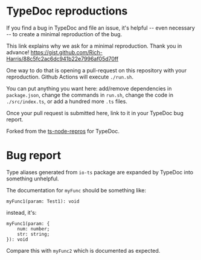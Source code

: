 # TypeDoc reproductions

If you find a bug in TypeDoc and file an issue, it's helpful -- even necessary -- to create a minimal reproduction of the bug.

This link explains why we ask for a minimal reproduction. Thank you in advance!
https://gist.github.com/Rich-Harris/88c5fc2ac6dc941b22e7996af05d70ff

One way to do that is opening a pull-request on this repository with your reproduction. Github Actions will execute `./run.sh`.

You can put anything you want here: add/remove dependencies in `package.json`, change the commands in `run.sh`, change the code in `./src/index.ts`,
or add a hundred more `.ts` files.

Once your pull request is submitted here, link to it in your TypeDoc bug report.

Forked from the [ts-node-repros](https://github.com/TypeStrong/ts-node-repros) for TypeDoc.


# Bug report
Type aliases generated from `io-ts` package are expanded by TypeDoc into something unhelpful. 

The documentation for `myFunc` should be something like:
```
myFunc1(param: Test1): void
```

instead, it's:
```
myFunc1(param: {
    num: number;
    str: string;
}): void
```

Compare this with `myFunc2` which is documented as expected.
